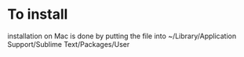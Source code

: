 # To install

installation on Mac is done by putting the file into ~/Library/Application Support/Sublime Text/Packages/User
